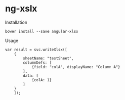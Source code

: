 # ng-xslx

Installation

    bower install --save angular-xlsx

Usage

    var result = svc.writeXlsx([
		{
			sheetName: "testSheet",
			columnDefs: [
				{field: "colA", displayName: "Column A"}
			],
			data: [
				{colA: 1}
			]
		}
		]);
